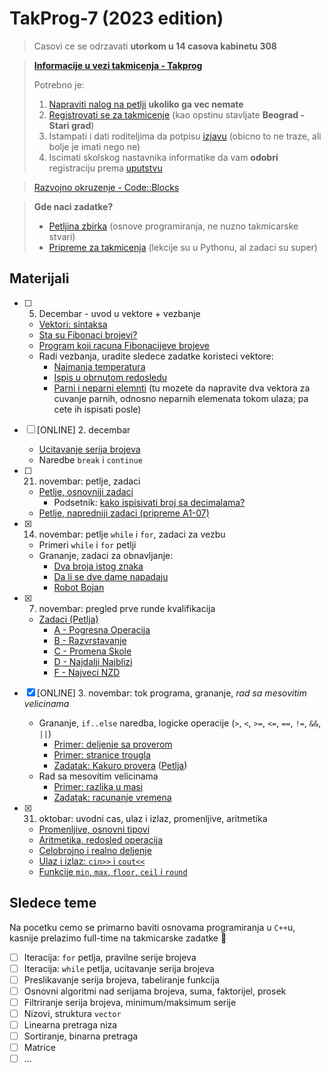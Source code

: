# TakProg-7 (2023 edition)

> Casovi ce se odrzavati **utorkom u 14 casova kabinetu 308**

> [**Informacije u vezi takmicenja - Takprog**](https://takprog.petlja.org/osnovnaskola)  
> 
> Potrebno je:
> 1. [Napraviti nalog na petlji](https://petlja.org/sr-Latn-RS/Account/Register) **ukoliko ga vec nemate**
> 2. [Registrovati se za takmicenje](https://takprog.petlja.org/osnovnaskola/registration) (kao opstinu stavljate **Beograd - Stari grad**)
> 3. Istampati i dati roditeljima da potpisu [izjavu](https://takprog.petlja.org/resources/site/srednjaskola/Izjava_ZastitaPodataka.pdf) (obicno to ne traze, ali bolje je imati nego ne)
> 4. Iscimati skolskog nastavnika informatike da vam **odobri** registraciju prema [uputstvu](https://takprog.petlja.org/osnovnaskola)

> [Razvojno okruzenje - Code::Blocks](https://www.fosshub.com/Code-Blocks.html?dwl=codeblocks-20.03mingw-setup.exe)

> **Gde naci zadatke?**
> - [Petljina zbirka](https://petlja.org/biblioteka/r/kursevi/Zbirka) (osnove programiranja, ne nuzno takmicarske stvari)
> - [Pripreme za takmicenja](https://takprog.petlja.org/osnovnaskola/posts/16) (lekcije su u Pythonu, al zadaci su super)

## Materijali

- [ ] 5. Decembar - uvod u vektore + vezbanje
  - [Vektori: sintaksa](materijali/nizovi/sintaksa.cpp)
  - [Sta su Fibonaci brojevi?](https://sr.wikipedia.org/wiki/%D0%A4%D0%B8%D0%B1%D0%BE%D0%BD%D0%B0%D1%87%D0%B8%D1%98%D0%B5%D0%B2_%D0%BD%D0%B8%D0%B7)
  - [Program koji racuna Fibonacijeve brojeve](materijali/nizovi/fibonaci.cpp)
  - Radi vezbanja, uradite sledece zadatke koristeci vektore:
    - [Najmanja temperatura](https://petlja.org/biblioteka/r/Zbirka/najmanja_temperatura1)
    - [Ispis u obrnutom redosledu](https://petlja.org/biblioteka/r/Zbirka/ispis_u_obratnom_redosledu)
    - [Parni i neparni elemnti](https://petlja.org/biblioteka/r/Zbirka/parni_i_neparni_elementi) (tu mozete da napravite dva vektora za cuvanje parnih, odnosno neparnih elemenata tokom ulaza; pa cete ih ispisati posle)

- [ ] \[ONLINE\] 2. decembar
  - [Ucitavanje serija brojeva](https://petlja.org/biblioteka/r/Zbirka/03%20Iteracija/01%20serije/02%20ucitavanje)
  - Naredbe `break` i `continue`

- [ ] 21. novembar: petlje, zadaci
  - [Petlje, osnovniji zadaci](https://petlja.org/biblioteka/r/Zbirka/03%20Iteracija/01%20serije/01%20pravilne_serije)
    - Podsetnik: [kako ispisivati broj sa decimalama?](materijali/03_07.11.23_kval/decimale.cpp)
  - [Petlje, napredniji zadaci (pripreme A1-07)](https://arena.petlja.org/competition/pripreme-a1-07)

- [x] 14. novembar: petlje `while` i `for`, zadaci za vezbu
  - Primeri `while` i `for` petlji 
  - Grananje, zadaci za obnavljanje:
    - [Dva broja istog znaka](https://petlja.org/biblioteka/r/Zbirka/dva_broja_istog_znaka)
    - [Da li se dve dame napadaju](https://petlja.org/biblioteka/r/Zbirka/da_li_se_dve_dame_napadaju)
    - [Robot Bojan](https://arena.petlja.org/sr-Latn-RS/competition/pripreme-a1-03#tab_134976)

- [x] 7. novembar: pregled prve runde kvalifikacija
  - [Zadaci (Petlja)](https://arena.petlja.org/competition/os7-202324-kvalifikacije1n)
    - [A - Pogresna Operacija](materijali/03_07.11.23_kval/A_pogresna_operacija.cpp)
    - [B - Razvrstavanje](materijali/03_07.11.23_kval/B_razvrstavanje.cpp)
    - [C - Promena Skole](materijali/03_07.11.23_kval/C_promena_skole.cpp)
    - [D - Najdalji Najblizi](materijali/03_07.11.23_kval/D_najdalji_najblizi.cpp)
    - [F - Najveci NZD](materijali/03_07.11.23_kval/F_najveci_nzd.cpp)

- [x] \[ONLINE\] 3. novembar: tok programa, grananje, *rad sa mesovitim velicinama*
  - Grananje, `if..else` naredba, logicke operacije (`>`, `<`, `>=`, `<=`, `==`, `!=`, `&&`, `||`) 
    - [Primer: deljenje sa proverom](materijali/02_03.11.23/deljenje_provera.cpp)
    - [Primer: stranice trougla](materijali/02_03.11.23/stranice_trougla.cpp)
    - [Zadatak: Kakuro provera](materijali/02_03.11.23/kakuro_provera.cpp) ([Petlja](https://arena.petlja.org/competition/os7-202223-kvalifikacije1n#tab_134844))
  - Rad sa mesovitim velicinama
    - [Primer: razlika u masi](materijali/02_03.11.23/razlika_masa.cpp)
    - [Zadatak: racunanje vremena](materijali/02_03.11.23/racunanje_vremena.cpp)

- [x] 31. oktobar: uvodni cas, ulaz i izlaz, promenljive, aritmetika
  - [Promenljive, osnovni tipovi](materijali/01_31.10.23/promeljive_tipovi.cpp)
  - [Aritmetika, redosled operacija](materijali/01_31.10.23/aritmetika.cpp)
  - [Celobrojno i realno deljenje](materijali/01_31.10.23/celobrojno_realno_deljenje.cpp)
  - [Ulaz i izlaz: `cin>>` i `cout<<`](materijali/01_31.10.23/ulaz_izlaz.cpp)
  - [Funkcije `min`, `max`, `floor`, `ceil` i `round`](materijali/01_31.10.23/funkcije_brojevi.cpp)

## Sledece teme

Na pocetku cemo se primarno baviti osnovama programiranja u `C++`u, kasnije prelazimo full-time na takmicarske zadatke 🙂

- [ ] Iteracija: `for` petlja, pravilne serije brojeva
- [ ] Iteracija: `while` petlja, ucitavanje serija brojeva
- [ ] Preslikavanje serija brojeva, tabeliranje funkcija
- [ ] Osnovni algoritmi nad serijama brojeva, suma, faktorijel, prosek
- [ ] Filtriranje serija brojeva, minimum/maksimum serije
- [ ] Nizovi, struktura `vector`
- [ ] Linearna pretraga niza
- [ ] Sortiranje, binarna pretraga
- [ ] Matrice
- [ ] ...
